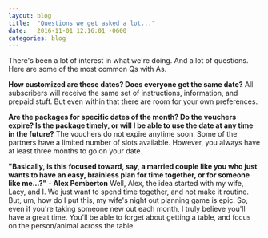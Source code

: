 ```yaml
---
layout: blog
title:  "Questions we get asked a lot..."
date:   2016-11-01 12:16:01 -0600
categories: blog
---
```


There's been a lot of interest in what we're doing. And a lot of questions. Here are some of the most common Qs with As.

**How customized are these dates? Does everyone get the same date?**
All subscribers will receive the same set of instructions, information, and prepaid stuff. But even within that there are room for your own preferences.

**Are the packages for specific dates of the month? Do the vouchers expire? Is the package timely, or will I be able to use the date at any time in the future?**
The vouchers do not expire anytime soon. Some of the partners have a limited number of slots available. However, you always have at least three months to go on your date.

**"Basically, is this focused toward, say, a married couple like you who just wants to have an easy, brainless plan for time together, or for someone like me...?" - Alex Pemberton**
Well, Alex, the idea started with my wife, Lacy, and I. We just want to spend time together, and not make it routine. But, um, how do I put this, my wife's night out planning game is epic. So, even if you're taking someone new out each month, I truly believe you'll have a great time. You'll be able to forget about getting a table, and focus on the person/animal across the table.

